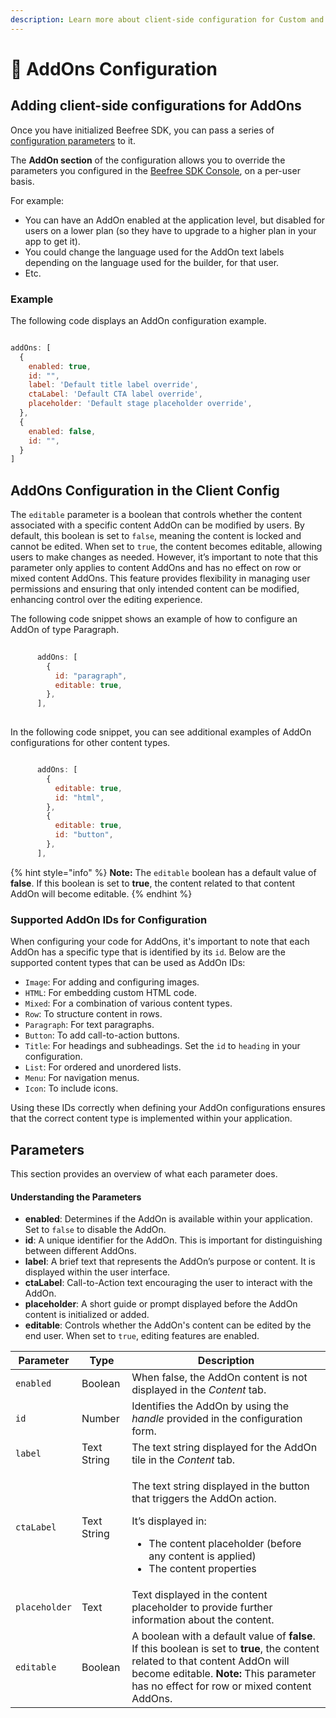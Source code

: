 ```yaml
---
description: Learn more about client-side configuration for Custom and Partner AddOns.
---
```


# 🎨 AddOns Configuration

## Adding client-side configurations for AddOns <a href="#adding-client-side-configurations-for-addons" id="adding-client-side-configurations-for-addons"></a>

Once you have initialized Beefree SDK, you can pass a series of [configuration parameters](../../getting-started/readme/installation/configuration-parameters/) to it.

The **AddOn section** of the configuration allows you to override the parameters you configured in the [Beefree SDK Console](https://dam.beefree.io/devmain), on a per-user basis.

For example:

* You can have an AddOn enabled at the application level, but disabled for users on a lower plan (so they have to upgrade to a higher plan in your app to get it).
* You could change the language used for the AddOn text labels depending on the language used for the builder, for that user.
* Etc.

### **Example**

The following code displays an AddOn configuration example.

```javascript

addOns: [
  {
    enabled: true,
    id: "", 
    label: 'Default title label override',
    ctaLabel: 'Default CTA label override',
    placeholder: 'Default stage placeholder override',       
  },
  {
    enabled: false,
    id: "",
  }
]

```

## AddOns Configuration in the Client Config

The `editable` parameter is a boolean that controls whether the content associated with a specific content AddOn can be modified by users. By default, this boolean is set to `false`, meaning the content is locked and cannot be edited. When set to `true`, the content becomes editable, allowing users to make changes as needed. However, it’s important to note that this parameter only applies to content AddOns and has no effect on row or mixed content AddOns. This feature provides flexibility in managing user permissions and ensuring that only intended content can be modified, enhancing control over the editing experience.

The following code snippet shows an example of how to configure an AddOn of type Paragraph.

```javascript
      
      addOns: [
        {
          id: "paragraph",
          editable: true,
        },
      ],
      
```

In the following code snippet, you can see additional examples of AddOn configurations for other content types.

```javascript

      addOns: [
        {
          editable: true,
          id: "html",
        },
        {
          editable: true,
          id: "button",
        },
      ],

```

{% hint style="info" %}
**Note:** The `editable` boolean has a default value of **false**. If this boolean is set to **true**, the content related to that content AddOn will become editable.
{% endhint %}

### Supported AddOn IDs for Configuration

When configuring your code for AddOns, it's important to note that each AddOn has a specific type that is identified by its `id`. Below are the supported content types that can be used as AddOn IDs:

* `Image`: For adding and configuring images.
* `HTML`: For embedding custom HTML code.
* `Mixed`: For a combination of various content types.
* `Row`: To structure content in rows.
* `Paragraph`: For text paragraphs.
* `Button`: To add call-to-action buttons.
* `Title`: For headings and subheadings. Set the `id` to `heading` in your configuration.
* `List`: For ordered and unordered lists.
* `Menu`: For navigation menus.
* `Icon`: To include icons.

Using these IDs correctly when defining your AddOn configurations ensures that the correct content type is implemented within your application.

## Parameters

This section provides an overview of what each parameter does.

#### Understanding the Parameters

* **enabled**: Determines if the AddOn is available within your application. Set to `false` to disable the AddOn.
* **id**: A unique identifier for the AddOn. This is important for distinguishing between different AddOns.
* **label**: A brief text that represents the AddOn’s purpose or content. It is displayed within the user interface.
* **ctaLabel**: Call-to-Action text encouraging the user to interact with the AddOn.
* **placeholder**: A short guide or prompt displayed before the AddOn content is initialized or added.
* **editable**: Controls whether the AddOn's content can be edited by the end user. When set to `true`, editing features are enabled.

| Parameter     | Type        | Description                                                                                                                                                                                                              |
| ------------- | ----------- | ------------------------------------------------------------------------------------------------------------------------------------------------------------------------------------------------------------------------ |
| `enabled`     | Boolean     | When false, the AddOn content is not displayed in the _Content_ tab.                                                                                                                                                     |
| `id`          | Number      | Identifies the AddOn by using the _handle_ provided in the configuration form.                                                                                                                                           |
| `label`       | Text String | The text string displayed for the AddOn tile in the _Content_ tab.                                                                                                                                                       |
| `ctaLabel`    | Text String | <p>The text string displayed in the button that triggers the AddOn action.</p><p></p><p>It’s displayed in:</p><ul><li>The content placeholder (before any content is applied)</li><li>The content properties</li></ul>   |
| `placeholder` | Text        | Text displayed in the content placeholder to provide further information about the content.                                                                                                                              |
| `editable`    | Boolean     | A boolean with a default value of **false**. If this boolean is set to **true**, the content related to that content AddOn will become editable. **Note:** This parameter has no effect for row or mixed content AddOns. |
